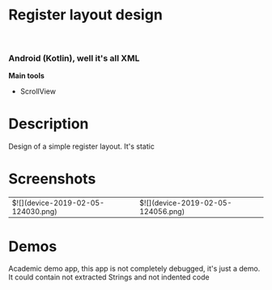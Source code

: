 <style>
.site-main table.no-border td {
    border: none;
}
</style>
<h1>Register layout design</h1><br>
<h3>Android (Kotlin), well it's all XML</h3>
<b>Main tools</b>
<ul>
<li>ScrollView</li>
</ul>

<h1>Description</h1>
<p>Design of a simple register layout. It's static</p>

<h1>Screenshots</h1>


<table class="no-border">
        <td>$![](device-2019-02-05-124030.png)</td>
        <td>$![](device-2019-02-05-124056.png)</td>

</table>


<h1>Demos</h1>
<p>Academic demo app, this app is not completely debugged, it's just a demo. It could contain not extracted Strings and not indented code</p>


